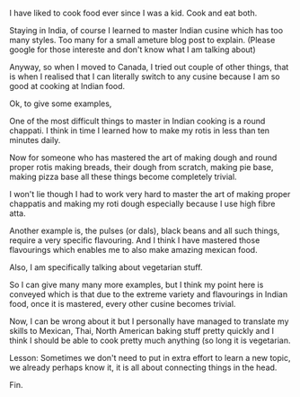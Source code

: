 

<!--more-->

I have liked to cook food ever since I was a kid. Cook and eat both. 

Staying in India, of course I learned to master Indian cusine which 
has too many styles. Too many for a small ameture blog post to explain. 
(Please google for those intereste and don't know what I am talking about)

Anyway, so when I moved to Canada, I tried out couple of other things, 
that is when I realised that I can literally switch to any cusine because 
I am so good at cooking at Indian food. 

Ok, to give some examples, 

One of the most difficult things to master in Indian cooking is a round 
chappati. I think in time I learned how to make my rotis in less than ten 
minutes daily. 

Now for someone who has mastered the art of making dough and round proper rotis 
making breads, their dough from scratch, making pie base, making pizza base 
all these things become completely trivial. 

I won't lie though I had to work very hard to master the art of making proper
chappatis and making my roti dough especially because I use high fibre atta. 

Another example is, the pulses (or dals), black beans and all such things, 
require a very specific flavouring. 
And I think I have mastered those flavourings which enables me to also 
make amazing mexican food. 

Also, I am specifically talking about vegetarian stuff. 

So I can give many many more examples, but I think my point here is conveyed
which is that due to the extreme variety and flavourings in Indian food, once 
it is mastered, every other cusine becomes trivial. 

Now, I can be wrong about it but I personally have managed to translate my 
skills to Mexican, Thai, North American baking stuff pretty quickly 
and I think I should be able to cook pretty much anything (so long it is vegetarian.


Lesson: Sometimes we don't need to put in extra effort to learn a new topic, we 
already perhaps know it, it is all about connecting things in the head. 

Fin. 










